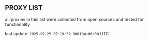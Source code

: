 ## PROXY LIST

all proxies in this list were collected from open sources and tested for functionality

last update: `2025-02-25 07:19:52.900194+00:00` UTC